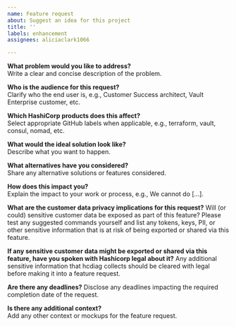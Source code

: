 ```yaml
---
name: Feature request
about: Suggest an idea for this project
title: ''
labels: enhancement
assignees: aliciaclark1066

---
```


**What problem would you like to address?**  
Write a clear and concise description of the problem.

**Who is the audience for this request?**  
Clarify who the end user is, e.g., Customer Success architect, Vault Enterprise customer, etc.

**Which HashiCorp products does this affect?**  
Select appropriate GitHub labels when applicable, e.g., terraform, vault, consul, nomad, etc.

**What would the ideal solution look like?**  
Describe what you want to happen.

**What alternatives have you considered?**  
Share any alternative solutions or features considered.

**How does this impact you?**  
Explain the impact to your work or process, e.g., We cannot do [...].

**What are the customer data privacy implications for this request?**
Will (or could) sensitive customer data be exposed as part of this feature? Please test any suggested commands yourself and list any tokens, keys, PII, or other sensitive information that is at risk of being exported or shared via this feature.

**If any sensitive customer data might be exported or shared via this feature, have you spoken with Hashicorp legal about it?**
Any additional sensitive information that hcdiag collects should be cleared with legal before making it into a feature request.

**Are there any deadlines?**
Disclose any deadlines impacting the required completion date of the request.

**Is there any additional context?**  
Add any other context or mockups for the feature request.
